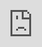 ```yaml
---
title: >-
  Everything new at Summer Game Fest 2025: Xbox handheld, Resident Evil Requiem
  and more
date: '2025-06-09'
excerpt: >-
  It&#39;s early June, which means it&#39;s time for a ton of video game events!
  Rising from the ashes of E3, Geoff Keighley&#39;s Summer Game Fest is n...
coverImage: >-
  https://images.unsplash.com/photo-1503676260728-1c00da094a0b?w=400&h=200&fit=crop&auto=format
author: AIVibe
tags:
  - Ai
  - Work
category: Education
source: >-
  https://www.engadget.com/gaming/everything-new-at-summer-game-fest-2025-xbox-handheld-resident-evil-requiem-and-more-185425578.html?src=rss
---
```

<p>It&#39;s early June, which means it&#39;s time for a ton of <a href="https://tech.yahoo.com/gaming/" data-autolinker-wiki-id="Video_game" data-original-link="">video game</a> events! Rising from <a data-i13n="cpos:1;pos:1" href="https://www.engadget.com/gaming/video-games-weekly-i-still-dont-miss-e3-214108810.html">the ashes of E3</a>, Geoff Keighley&#39;s Summer Game Fest is now <em>the </em>premium gaming event of the year, just inching ahead of… Geoff Keighley&#39;s Game Awards in December. Unlike the show it replaced, Summer Game Fest is an egalitarian affair, spotlighting games from AAA developers and small indies across a diverse set of livestreams. SGF 2025 includes 15 individual events running from June 3-9 — you can find <a data-i13n="cpos:2;pos:1" href="https://www.engadget.com/gaming/summer-game-fest-2025-what-new-game-announcements-to-expect-how-to-watch-and-schedule-151743902.html">the full Summer Game Fest 2025 schedule here</a> — and we&#39;re smack dab in the middle of that programming right now.</p>
<p>We&#39;re covering SGF 2025 with a small team on the ground in LA and a far larger group of writers tuning in remotely to the various livestreams. Expect game previews, interviews and reactions to arrive over the coming days (the show&#39;s in-person component runs from Saturday-Monday), and a boatload of new trailers and release date announcements in between.</p>
<span id="end-legacy-contents"></span><p>Through it all, we&#39;re collating the biggest announcements right here, with links out to more in-depth coverage where we have it, in chronological order.</p>
<h2 id="jump-link-tuesday-june-3">Tuesday, June 3</h2>
<h3 id="jump-link-state-of-unreal-the-witcher-iv-and-fortnite-ai">State of Unreal: The Witcher IV and Fortnite AI</h3>
<p>Epic hitched its wagon to SGF this year, aligning its annual developer Unreal Fest conference, which last took place in the fall of 2024, with the consumer event. The conference was held in Orlando, Florida, from June 2-5, with well over a hundred developer sessions focused on Unreal Engine. The highlight was State of Unreal, which was the first event on the official Summer Game Fest schedule. Amid a bunch of very cool tech demos and announcements, we got some meaningful updates on Epic&#39;s own <em>Fortnite</em> and CD PROJEKT RED&#39;s upcoming <em>The Witcher IV</em>.</p>
<div id="41c15d1601f148dc9e5963cdac707733"><iframe src="https://www.youtube.com/embed/Nthv4xF_zHU?rel=0" style="top:0;left:0;width:100%;height:100%;position:absolute;border:0;" allowfullscreen="" scrolling="no" data-embed-domain="www.youtube.com"></iframe></div>
<p><em>The Witcher IV</em> was first unveiled at The Game Awards last year, and we&#39;ve heard very little about it since. At State of Unreal, we got <a data-i13n="cpos:3;pos:1" href="https://www.engadget.com/gaming/the-witcher-ivs-lush-world-is-on-display-in-unreal-engine-56-demo-174048532.html">a tech demo for Unreal Engine 5.6</a>, played in real time on a base PS5. The roughly 10-minute slot featured a mix of gameplay and cinematics, and showed off a detailed, bustling world. Perhaps the technical highlight was Nanite Foliage, an extension of UE5&#39;s Nanite system for geometry that renders foliage without the level of detail pop-in that is perhaps the most widespread graphical aberration still plaguing games today. On the game side, we saw a town filled with hundreds of NPCs going about their business. The town itself wasn&#39;t quite on the scale of <em>The Witcher III</em>&#39;s Novigrad City, but nonetheless felt alive in a way beyond anything the last game achieved.</p>
<p>It&#39;s fair to say that <em>Fortnite</em>&#39;s moment in the spotlight was… less impressive. Hot on the heels of smooshing a profane Darth Vader AI into the game, Epic announced that <a data-i13n="cpos:4;pos:1" href="https://www.engadget.com/gaming/fortnite-is-about-to-unleash-ai-powered-npcs-172728548.html">creators will be able to roll their own AI NPCs</a> into the game later this year.</p>
<h2 id="jump-link-wednesday-june-4">Wednesday, June 4</h2>
<h3 id="jump-link-playstation-state-of-play-marvel-tokon-silent-hill-f-and-the-return-of-lumines">PlayStation State of Play: Marvel Tōkon, Silent Hill f and the return of Lumines</h3>
<p>Another company getting a headstart on proceedings was Sony, who threw its third State of Play of the year onto the Summer Game Fest schedule a couple days ahead of the opening night event. It was a packed stream by Sony&#39;s standards, with over 20 games and even a surprise hardware announcement.</p>
<div id="491437d2289146cca2018b9a2927c214"><iframe src="https://www.youtube.com/embed/6fbfrV5qqnU?rel=0" style="top:0;left:0;width:100%;height:100%;position:absolute;border:0;" allowfullscreen="" scrolling="no" data-embed-domain="www.youtube.com"></iframe></div>
<p>The most time was given to <a data-i13n="cpos:5;pos:1" href="https://www.engadget.com/gaming/marvel-tokon-fighting-souls-is-a-new-tag-fighting-game-from-the-devs-of-guilty-gear-223633976.html"><em>Marvel Tōkon: Fighting Souls</em></a>, a new PlayStation Studios tag fighter that fuses Marvel Superheroes with anime visuals. It&#39;s also 4 versus 4, which is wild. It&#39;s being developed by Arc System Works, the team perhaps best known for the Guilty Gear series. It&#39;s coming to PS5 and PC in 2026. Not-so-coincidentally, Sony also announced Project Defiant, a wireless fight stick that&#39;ll support PS5 and PC and arrive in… 2026.</p>
<p>Elsewhere, we got a parade of release dates, with concrete dates for <a data-i13n="cpos:6;pos:1" href="https://www.engadget.com/gaming/sword-of-the-sea-launches-august-19-120037636.html"><em>Sword of the Sea</em></a><em>&nbsp;</em>(August 19) <a data-i13n="cpos:7;pos:1" href="https://www.engadget.com/gaming/playstation/baby-steps-finally-has-a-release-date-two-years-after-it-was-originally-slated-to-arrive-214025574.html"><em>Baby Steps</em></a><em>&nbsp;</em>(September 8) and <a data-i13n="cpos:8;pos:1" href="https://www.engadget.com/gaming/playstation/silent-hill-f-is-coming-to-ps5-xbox-series-xs-and-pc-on-september-25-213338755.html"><em>Silent Hill f</em></a> (September 25). We also got confirmation of that <a data-i13n="cpos:9;pos:1" href="https://www.engadget.com/gaming/playstation/final-fantasy-tactics-is-getting-a-remake-in-the-ivalice-chronicles-215000718.html"><em>Final Fantasy Tactics</em> remaster</a> (coming September 30), an an all-new... let&#39;s call it aspirational &quot;2026&quot; <a data-i13n="cpos:10;pos:1" href="https://www.engadget.com/gaming/playstation/pragmata-capcoms-long-delayed-ps5-game-is-probably-coming-in-2026-214011185.html">date for <em>Pragmata</em></a>, which, if you&#39;re keeping score, was advertised alongside the launch of the PS5. Great going, Capcom!</p>
<div id="2e0a3f68daf84a80b2f5bd1e3e18c941"><iframe src="https://www.youtube.com/embed/CAjCy94hUFI?rel=0" style="top:0;left:0;width:100%;height:100%;position:absolute;border:0;" allowfullscreen="" scrolling="no" data-embed-domain="www.youtube.com"></iframe></div>
<p>Rounding out the show was a bunch of smaller announcements. We heard about a new Nioh game, <a data-i13n="cpos:11;pos:1" href="https://www.engadget.com/gaming/playstation/nioh-3-is-heading-to-ps5-and-pc-in-2026-complete-with-two-distinct-combat-styles-222458806.html"><em>Nioh 3</em></a>, coming in 2026; Suda51&#39;s new weirdness <a data-i13n="cpos:12;pos:1" href="https://www.engadget.com/gaming/playstation/suda51-returns-with-a-sword-swinging-gun-slinging-sci-fi-action-game-214628508.html"><em>Romeo is a Dead Man</em></a>; and <a data-i13n="cpos:13;pos:1" href="https://www.engadget.com/gaming/playstation/the-tetris-effect-team-is-back-with-lumines-arise-211729116.html"><em>Lumines Arise</em></a>, a long-awaited return to the Lumines series from the developer behind <em>Tetris Effect</em>.</p>
<h2 id="jump-link-thursday-june-5">Thursday, June 5</h2>
<h3 id="jump-link-diddly-squat">Diddly squat</h3>
<p>There were absolutely no Summer Game Fest events scheduled on Thursday. We assume that&#39;s out of respect for antipodean trees, as June 5 was Arbor Day in New Zealand. (It&#39;s probably because everyone was playing Nintendo Switch 2.)</p>
<h2 id="jump-link-friday-june-6">Friday, June 6</h2>
<h3 id="jump-link-summer-game-fest-live-resident-evil-requiem-stranger-than-heaven-and-sequels-abound">Summer Game Fest Live: Resident Evil Requiem, Stranger Than Heaven and sequels abound</h3>
<p>It&#39;s fair to say that previous Summer Game Fest opening night streams have been… whelming at best. This year&#39;s showing was certainly an improvement, not least because there were exponentially fewer mobile game and MMO ads littering the presentation. Yes, <a data-i13n="cpos:14;pos:1" href="https://www.resetera.com/threads/one-of-gabe-newells-yachts-is-heading-towards-socal-do-we-think-half-life-3-will-be-at-sgf.1209405/">folks tracking Gabe Newell&#39;s yacht</a> were disappointed that <em>Half-Life 3</em> didn&#39;t show up, and the <em>Silksong</em> crowd remains sad, alone and unloved, but there were nonetheless some huge announcements.</p>
<div id="b855b9c0ee034008b035f86efc16fc68"><iframe src="https://www.youtube.com/embed/POz1-EmLsTY?rel=0" style="top:0;left:0;width:100%;height:100%;position:absolute;border:0;" allowfullscreen="" scrolling="no" data-embed-domain="www.youtube.com"></iframe></div>
<p>Perhaps the biggest of all was the &quot;ninth&quot; (<em>Zero </em>and <em>Code Veronica</em> erasure is real) Resident Evil game. <a data-i13n="cpos:15;pos:1" href="https://www.engadget.com/gaming/resident-evil-requiem-announced-at-summer-game-fest-2025-231136129.html"><em>Resident Evil Requiem</em></a> is said to be a tonal shift  compared to the last game, <em>Resident Evil Village</em>. Here&#39;s hoping it reinvigorates the series in the same way <em>Resident Evil VII</em> did following the disappointing <em>6</em>.</p>
<p>We also heard more from Sega studio Ryu Ga Gotoku about Project Century, which seems to be a 1943 take on the Yakuza series. It&#39;s <a data-i13n="cpos:16;pos:1" href="https://www.engadget.com/gaming/rggs-project-century-is-now-called-stranger-than-heaven-232848763.html">now called <em>Stranger Than Heaven</em></a>, and there&#39;s a (literally) jazzy new trailer for your consideration.</p>
<div id="8fa35a41f1a04d5f8a7910a2f27cf049"><iframe src="https://www.youtube.com/embed/5L3XVVzsmHE?rel=0" style="top:0;left:0;width:100%;height:100%;position:absolute;border:0;" allowfullscreen="" scrolling="no" data-embed-domain="www.youtube.com"></iframe></div>
<p>Outside of those big swings, there were sequels to a bunch of mid-sized games, like <em>Atomic Heart</em>, <a data-i13n="cpos:17;pos:1" href="https://www.engadget.com/gaming/the-soulslike-action-rpg-code-vein-is-getting-a-sequel-214216149.html"><em>Code Vein</em></a> and <a data-i13n="cpos:18;pos:1" href="https://www.engadget.com/gaming/mortal-shell-ii-is-dark-gross-and-coming-in-2026-214811717.html"><em>Mortal Shell</em></a>, and a spiritual sequel of sorts: <a data-i13n="cpos:19;pos:1" href="https://www.engadget.com/gaming/the-dev-behind-tmnt-shredders-revenge-is-making-a-scott-pilgrim-beat-em-up-223721054.html"><em>Scott Pilgrim EX</em></a>, a beat-em-up that takes the baton from the 2010 Ubisoft brawler <em>Scott Pilgrim vs. the World: The Game</em>.</p>
<p>There were countless other announcements at the show, including:</p>
<ul>
<li><p><a data-i13n="cpos:20;pos:1" href="https://www.engadget.com/gaming/troy-baker-is-the-big-cheese-in-mouse-pi-for-hire-220033867.html">Troy Baker is the big cheese in Mouse: P.I. for Hire</a></p></li>
<li><p><a data-i13n="cpos:21;pos:1" href="https://www.engadget.com/gaming/heres-a-silly-puppet-boxing-game-you-never-knew-you-needed-215616201.html">Here&#39;s a silly puppet boxing game you never knew you needed</a></p></li>
<li><p><a data-i13n="cpos:22;pos:1" href="https://www.engadget.com/gaming/pc/killer-inn-turns-werewolf-into-a-multiplayer-action-game-220859571.html">Killer Inn turns Werewolf into a multiplayer action game</a></p></li>
<li><p><a data-i13n="cpos:23;pos:1" href="https://www.engadget.com/gaming/out-of-words-is-a-cozy-stop-motion-co-op-adventure-from-epic-games-220803056.html">Out of Words is a cozy stop-motion co-op adventure from Epic Games</a></p></li>
<li><p><a data-i13n="cpos:24;pos:1" href="https://www.engadget.com/gaming/lego-voyagers-is-a-co-op-puzzle-game-from-the-studio-behind-builders-journey-222331161.html">Lego Voyagers is a co-op puzzle game from the studio behind Builder&#39;s Journey</a></p></li>
<li><p><a data-i13n="cpos:25;pos:1" href="https://www.engadget.com/gaming/mina-the-hollower-from-the-makers-of-shovel-knight-arrives-on-halloween-222539705.html">Mina the Hollower, from the makers of Shovel Knight, arrives on Halloween</a></p></li>
<li><p><a data-i13n="cpos:26;pos:1" href="https://www.engadget.com/gaming/wu-tang-clans-new-game-blends-anime-with-afro-surrealism-140048792.html">Wu-Tang Clan&#39;s new game blends anime with Afro-surrealism</a></p></li>
</ul>
<h3 id="jump-link-day-of-the-devs-blighted-snap--grab-blighted-and-escape-academy-ii">Day of the Devs: Snap &amp; Grab, Blighted and Escape Academy II</h3>
<p>As always, the kickoff show was followed by a Day of the Devs stream, which focused on smaller projects and indie games. You can <a data-i13n="cpos:27;pos:1" href="https://www.youtube.com/live/-Hr6Q2hln_M?si=M55c6PMm9epAwbUU&amp;t=7253">watch the full stream here</a>.</p>
<p><em>Escape Academy</em> has been firmly on <a data-i13n="cpos:28;pos:1" href="https://www.engadget.com/gaming/best-co-op-games-for-pc-nintendo-switch-ps-4-and-more-141542259.html">our best couch co-op games list</a> for some time, and now it&#39;s got a sequel on the way. <em>Escape Academy 2: Back 2 School</em> takes the same basic co-op escape room fun and expands on it, moving away from a level-select map screen and towards a fully 3D school campus for players to explore. So long as the puzzles themselves are as fun as the original, it seems like a winner.&nbsp;</p>
<div id="ee98cf56035d469cb603677f120a6f67"><iframe src="https://www.youtube.com/embed/owh9OAeOMYQ?rel=0" style="top:0;left:0;width:100%;height:100%;position:absolute;border:0;" allowfullscreen="" scrolling="no" data-embed-domain="www.youtube.com"></iframe></div>
<p><em>Semblance</em> studio Nyamakop is back with new jam called <em>Relooted</em>, a heist game with a unique twist. As in the real world, museums in the West are full of items plundered from African nations under colonialism. Unlike the real world, in <em>Relooted </em>the colonial powers have signed a treaty to return these items to their places of origin, but things aren&#39;t going to plan, as many artifacts are finding their way into private collections. It&#39;s your job to steal them back. The British Museum is quaking in its boots.</p>
<div id="df00a3f415d4439ebb6a7785116aa45b"><iframe src="https://www.youtube.com/embed/KgPxPfXb734?rel=0" style="top:0;left:0;width:100%;height:100%;position:absolute;border:0;" allowfullscreen="" scrolling="no" data-embed-domain="www.youtube.com"></iframe></div>
<p>Here are some of the other games that caught our eye:</p>
<ul>
<li><p><a data-i13n="cpos:29;pos:1" href="https://www.engadget.com/gaming/snap-grab-is-no-goblins-campy-photography-based-heist-game-000024233.html">Snap &amp; Grab is No Goblin&#39;s campy, photography-based heist game</a></p></li>
<li><p><a data-i13n="cpos:30;pos:1" href="https://www.engadget.com/gaming/please-watch-the-artwork-is-a-puzzle-game-with-eerie-paintings-and-a-sad-clown-000022744.html">Please, Watch the Artwork is a puzzle game with eerie paintings and a sad clown</a></p></li>
<li><p><a data-i13n="cpos:31;pos:1" href="https://www.engadget.com/gaming/pc/bask-in-the-grotesque-pixel-art-beauty-of-neverway-000046814.html">Bask in the grotesque pixel-art beauty of Neverway</a></p></li>
<li><p><a data-i13n="cpos:32;pos:1" href="https://www.engadget.com/gaming/pc/pocket-boss-turns-corporate-data-manipulation-into-a-puzzle-game-000042457.html">Pocket Boss turns corporate data manipulation into a puzzle game</a></p></li>
<li><p><a data-i13n="cpos:33;pos:1" href="https://www.engadget.com/gaming/tire-boy-is-a-wacky-open-world-adventure-game-you-can-tread-all-over-000036605.html">Tire Boy is a wacky open-world adventure game you can tread all over</a></p></li>
</ul>
<h3 id="jump-link-the-rest-ball-x-pit-hitman-and-007-first-light">The rest: Ball x Pit, Hitman and 007 First Light</h3>
<div id="3ae09f6c32004313814264baca37c924"><iframe src="https://www.youtube.com/embed/GEK4dEOAQCc?rel=0" style="top:0;left:0;width:100%;height:100%;position:absolute;border:0;" allowfullscreen="" scrolling="no" data-embed-domain="www.youtube.com"></iframe></div>
<p>After Day of the Devs came Devolver. Its Summer Game Fest show was a little more muted than usual, focusing on a single game: <em>Ball x Pit</em>. It&#39;s the next game from Kenny Sun, an indie developer who previously made the sleeper hit <em>Mr. Sun&#39;s Hatbox</em>. <em>Ball x Pit </em>is being made by a team of more than half a dozen devs, in contrast to Sun&#39;s mostly solo prior works. It looks like an interesting mashup of <em>Breakout </em>and base-building mechanics, and there&#39;s <a data-i13n="cpos:34;pos:1" href="https://store.steampowered.com/app/2062430/BALL_x_PIT/">a demo on Steam available right now</a>.</p>
<div id="b2a1f1c492da4d2697c7889e6641b62c"><iframe src="https://www.youtube.com/embed/kZTWqjFnYrE?rel=0" style="top:0;left:0;width:100%;height:100%;position:absolute;border:0;" allowfullscreen="" scrolling="no" data-embed-domain="www.youtube.com"></iframe></div>
<p>Then came IOI, the makers of Hitman, who put together a classic E3-style cringefest, full of awkward pauses, ill-paced demos and repetitive trailers. Honestly, as someone who&#39;s been watching game company presentations for two decades or so, it was a nice moment of nostalgia.&nbsp;</p>
<p>Away from the marvel of a presenter trying to cope with everything going wrong, the show did have some actual content, with an extended demo of the new James Bond-themed Hitman mission, <a data-i13n="cpos:35;pos:1" href="https://www.engadget.com/gaming/hitman-world-of-assassination-is-coming-to-ios-and-table-tops-160036401.html">an announcement that Hitman is coming to iOS and table tops</a>, and a presentation on <em>MindsEye</em>, a game from former GTA producer Leslie Benzies that IOI is publishing.&nbsp;</p>
<h2 id="jump-link-saturday-june-7">Saturday, June 7</h2>
<h3 id="jump-link-monument-valley-3-eggs-camper-van-make-it-home-and-niche-streams">Monument Valley 3, eggs, Camper Van: Make it Home and niche streams</h3>
<p>The Wholesome Direct arrived on Saturday, just in time to soothe that weird hangover we all got after the IOI showcase. The Wholesome Direct is a celebration of all things adorable, quaint, peaceful and sweet, and this year included mainstream news about <a data-i13n="cpos:36;pos:1" href="https://www.engadget.com/gaming/monument-valley-3-breaks-free-from-netflix-on-july-22-170002131.html"><em>Monument Valley 3</em></a> coming to consoles and PC, following a stint as a Netflix exclusive. There was also a release date announcement for the cozy but twisted shop-management sim <em>Discounty</em>, which is about as spooky as the Wholesome Direct ever gets. There’s something sinister about the small town in <em>Discounty</em>, and while we’re still not sure if it’s demons or just the looming specter of capitalism, we know <a data-i13n="cpos:37;pos:1" href="https://www.engadget.com/gaming/the-cozy-management-sim-discounty-arrives-on-august-21-170037206.html">for sure the game is coming to</a> PC, Switch, PS4, PS5 and Xbox Series X/S on August 21.</p>
<div id="0368fbb537bd48089b0dd1320c962666"><iframe src="https://www.youtube.com/embed/3RU85_olkDg?rel=0" style="top:0;left:0;width:100%;height:100%;position:absolute;border:0;" allowfullscreen="" scrolling="no" data-embed-domain="www.youtube.com"></iframe></div>
<p>Meanwhile, <a data-i13n="cpos:38;pos:1" href="https://www.engadget.com/gaming/pc/the-breakfast-making-roguelike-omelet-you-cook-was-just-surprise-released-on-steam-170024208.html"><em>Omelet You Cook</em> hit Steam</a> during the showcase as a nice little surprise. It’s a game about making eggs for picky students in a cafeteria, and of course pleasing Principal Clucker (who is a chicken, yes). Simply put, it looks delicious. The final game we want to shout out from this year’s Wholesome Direct is <em>Camper Van: Make it Home</em>, a perfect little crossover of interior design mechanics and slightly miniaturized objects, which makes for a super cute experience. <a data-i13n="cpos:39;pos:1" href="https://www.engadget.com/gaming/pc/camper-van-make-it-home-takes-interior-design-on-the-road-170043811.html">It came out during the showcase</a>, and it’s live now on Steam.</p>
<p>There were dozens of other announcements during the 2025 Wholesome Direct stream, and the entire thing is worth a watch. You can do so at your leisure, ideally cuddled up with a blanket and a nice drink, <a data-i13n="cpos:40;pos:1" href="https://www.engadget.com/gaming/pc/how-to-watch-the-wholesome-direct-showcase-on-june-7-at-12pm-et-181249575.html">right here.</a></p>
<p>Saturday was also the time for all of the hyper-specific game streams to shine. We saw the <a data-i13n="cpos:41;pos:1" href="https://www.engadget.com/gaming/how-to-watch-the-women-led-games-showcase-at-summer-game-fest-2025-190005489.html">Women-led Games</a> show, <a data-i13n="cpos:42;pos:1" href="https://www.engadget.com/gaming/how-to-watch-the-latin-american-games-showcase-at-summer-game-fest-2025-210009391.html">Latin American Games Showcase</a>, <a data-i13n="cpos:43;pos:1" href="https://www.engadget.com/gaming/how-to-watch-the-southeast-asian-games-showcase-at-summer-game-fest-2025-181518526.html">Southeast Asian Games Showcase</a>, <a data-i13n="cpos:44;pos:1" href="https://www.engadget.com/gaming/how-to-watch-the-green-games-showcase-at-summer-game-fest-2025-000057640.html">Green Games Showcase</a> and <a data-i13n="cpos:45;pos:1" href="https://www.engadget.com/gaming/how-to-watch-the-frosty-games-fest-at-summer-game-fest-2025-220039256.html">Frosty Games Fest</a>. Party!</p>
<h2 id="jump-link-sunday-june-8">Sunday, June 8</h2>
<h3 id="jump-link-a-new-xbox-handheld-outer-worlds-2-and-black-ops-7">A new Xbox handheld, Outer Worlds 2 and Black Ops 7</h3>
<p>The last big event of the weekend was Xbox, which had its usual breathless showcase. The major news, especially for a publication like Engadget, was the <a data-i13n="cpos:46;pos:1" href="https://www.engadget.com/gaming/xbox/rog-xbox-ally-handheld-gaming-devices-are-real-and-coming-this-holiday-171550555.html">ROG Xbox Ally and ROG Xbox Ally X</a>, two new Xbox-focused PC handhelds. Internally, they&#39;re a lot like ASUS&#39; ROG Ally handhelds, but the grips have been smoothed out to feel more like an Xbox controller in your hands.</p>
<div id="d23bbea451de44ec9346bc4647932102"><iframe src="https://www.youtube.com/embed/FIVmyOIV1MQ?rel=0" style="top:0;left:0;width:100%;height:100%;position:absolute;border:0;" allowfullscreen="" scrolling="no" data-embed-domain="www.youtube.com"></iframe></div>
<p>The software experience is also different. The Xbox Ally handhelds run Windows 11, but in <a href="https://www.yahoo.com/organizations/microsoft/" data-autolinker-wiki-id="Microsoft" data-original-link="">Microsoft</a>&#39;s version of Steam Big Picture mode there&#39;ll be fewer background processes and… just a generally lower overhead compared to regular Windows handhelds. Thankfully, Microsoft isn&#39;t locking things down, as it&#39;ll be able to access other &quot;popular storefronts,&quot; which we&#39;re taking to mean Steam and Epic. The Xbox Ally will be available closer to the holidays, but price is a huge question mark: The ROG Ally costs significantly more than the Steam Deck and Switch 2. Is Microsoft going to subsidize these things, or are they going to cost $600-$800 like ASUS&#39; own-brand versions?</p>
<p>Side note: A quick screw you to Microsoft for using <em>Hollow Knight: Silksong</em> to show off the new handheld. We&#39;re all starving out here, and this was not helpful. I guess the news that it&#39;ll be playable on day one on the handheld at least narrows down the release date to &quot;between now and whenever this thing comes out.&quot;</p>
<p>Less of a surprise was <em>Outer Worlds 2</em>, which Microsoft said would be at the show well ahead of time. We got a release date — <a data-i13n="cpos:47;pos:1" href="https://www.engadget.com/gaming/xbox/the-outer-worlds-2-arrives-on-october-29-172540150.html">October 29</a> — and a deep dive into the game&#39;s new systems. It looks like an expanded title compared to the original, with an improved combat system and a more fleshed out set of companions. We hope to have more on what&#39;s new real soon.</p>
<div id="6b8872f7364848debbecec31fdf032f0"><iframe src="https://www.youtube.com/embed/dZdRDyYGoQg?rel=0" style="top:0;left:0;width:100%;height:100%;position:absolute;border:0;" allowfullscreen="" scrolling="no" data-embed-domain="www.youtube.com"></iframe></div>
<p>The One More Thing of the show was <a data-i13n="cpos:48;pos:1" href="https://www.engadget.com/gaming/xbox/heres-our-first-look-at-call-of-duty-black-ops-7-184709483.html">a new Call of Duty game, <em>Black Ops 7</em></a>. Truly, when a game comes out every year is it really worth blowing your one more thing on? If only Microsoft had an Xbox-branded handheld to show off, that would&#39;ve been a really cool note to end the show!</p>
<p>Here are the other bits and pieces worth reading about from the Xbox show:</p>
<ul>
<li><p>​​<a data-i13n="cpos:49;pos:1" href="https://www.engadget.com/gaming/xbox/persona-4-revival-is-real-and-coming-to-ps5-pc-and-xbox-182120544.html">Persona 4 Revival is real and coming to PS5, PC and Xbox</a></p></li>
<li><p><a data-i13n="cpos:50;pos:1" href="https://www.engadget.com/gaming/at-fates-end-already-looks-like-the-must-play-indie-game-of-2026-204315182.html">At Fate’s End already looks like the must-play indie game of 2026</a></p></li>
<li><p><a data-i13n="cpos:51;pos:1" href="https://www.engadget.com/gaming/xbox/the-new-trailer-for-clockwork-revolution-is-a-wild-extremely-steampunk-ride-203854022.html">The new trailer for Clockwork Revolution is a wild, extremely steampunk ride</a></p></li>
<li><p><a data-i13n="cpos:52;pos:1" href="https://www.engadget.com/gaming/xbox/psychonauts-developers-trippy-island-adventure-keeper-comes-out-on-october-17-193405665.html">Psychonauts developer’s trippy island adventure Keeper comes out on October 17</a></p></li>
<li><p><a data-i13n="cpos:53;pos:1" href="https://www.engadget.com/gaming/beast-of-reincarnation-is-a-one-person-one-dog-rpg-launching-in-2026-192305237.html">Beast of Reincarnation is a &#39;one-person, one-dog&#39; RPG launching in 2026</a></p></li>
<li><p><a data-i13n="cpos:54;pos:1" href="https://www.engadget.com/gaming/xbox/final-fantasy-16-suddenly-arrives-on-xbox-series-xs-185542283.html">Final Fantasy 16 suddenly arrives on Xbox Series X/S</a></p></li>
<li><p><a data-i13n="cpos:55;pos:1" href="https://www.engadget.com/gaming/xbox/asobo-studios-next-plague-tale-game-is-a-prequel-arriving-in-2026-183305421.html">Asobo Studio&#39;s next Plague Tale game is a prequel arriving in 2026</a></p></li>
</ul>
<h3 id="jump-link-the-rest-paralives-and-blippo">The rest: Paralives and Blippo+</h3>
<p><em>Paralives</em> has been in the works for what feels like forever, but you&#39;ll be able to play it this year: It <a data-i13n="cpos:56;pos:1" href="https://www.engadget.com/gaming/the-sims-like-paralives-hits-early-access-in-december-220014257.html">enters early access on December 8</a>. The indie take on <em>The Sims </em>looks charming as all hell in its latest trailer, and I can&#39;t wait.</p>
<div id="941755b2bc8543a08de842c5a8274c09"><iframe src="https://www.youtube.com/embed/uvGPV6qQuQM?rel=0" style="top:0;left:0;width:100%;height:100%;position:absolute;border:0;" allowfullscreen="" scrolling="no" data-embed-domain="www.youtube.com"></iframe></div>
<p><em>Blippo+ </em>has been a great distraction since it <a data-i13n="cpos:57;pos:1" href="https://www.engadget.com/gaming/playdate-season-2-review-fulcrum-defender-dig-dig-dino-and-blippo-140036697.html">launched with Playdate season 2</a>, and we found out Sunday that it&#39;ll be coming to more platforms soon — <a data-i13n="cpos:58;pos:1" href="https://www.engadget.com/gaming/playdate-season-2s-blippo-tv-simulator-is-coming-to-nintendo-switch-and-pc-in-color-this-fall-230149046.html">in full color, no less</a>! It&#39;ll arrive on PC and Nintendo Switch in fall 2025.</p>
<div id="ebd04ce9fd5c47bd91fca7c5505a86e5"><iframe src="https://www.youtube.com/embed/aKTXT_0RlFM?rel=0" style="top:0;left:0;width:100%;height:100%;position:absolute;border:0;" allowfullscreen="" scrolling="no" data-embed-domain="www.youtube.com"></iframe></div>
<h2 id="jump-link-monday-june-9">Monday, June 9</h2>
<p>Now you&#39;re all caught up. There&#39;s just one event on Monday, and it&#39;s the Black Voices in Gaming showcase. It starts at noon ET, and we&#39;ve embedded the steam below for your viewing pleasure.</p>
<div id="a0c03ed54bb141d4a52c92df8ee0da2a"><iframe src="https://www.youtube.com/embed/J3ZsxX49Tig?rel=0" style="top:0;left:0;width:100%;height:100%;position:absolute;border:0;" allowfullscreen="" scrolling="no" data-embed-domain="www.youtube.com"></iframe></div>
<p></p>This article originally appeared on Engadget at https://www.engadget.com/gaming/everything-new-at-summer-game-fest-2025-xbox-handheld-resident-evil-requiem-and-more-185425578.html?src=rss
